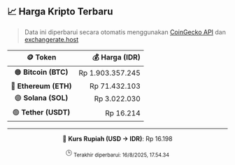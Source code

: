 

<!-- HARGA_KRIPTO -->
## 📈 Harga Kripto Terbaru

> Data ini diperbarui secara otomatis menggunakan [CoinGecko API](https://www.coingecko.com/) dan [exchangerate.host](https://exchangerate.host/)

<div align="center">

| 🪙 Token | 💰 Harga (IDR) |
|:------:|---------------:|
| 🟠 **Bitcoin (BTC)**   | Rp 1.903.357.245 |
| 🔵 **Ethereum (ETH)**  | Rp 71.432.103 |
| 🟣 **Solana (SOL)**    | Rp 3.022.030 |
| 🟢 **Tether (USDT)**   | Rp 16.214 |

---

💱 **Kurs Rupiah (USD → IDR)**: Rp 16.198

🕒 <sub>Terakhir diperbarui: 16/8/2025, 17.54.34</sub>

</div>
<!-- /HARGA_KRIPTO -->